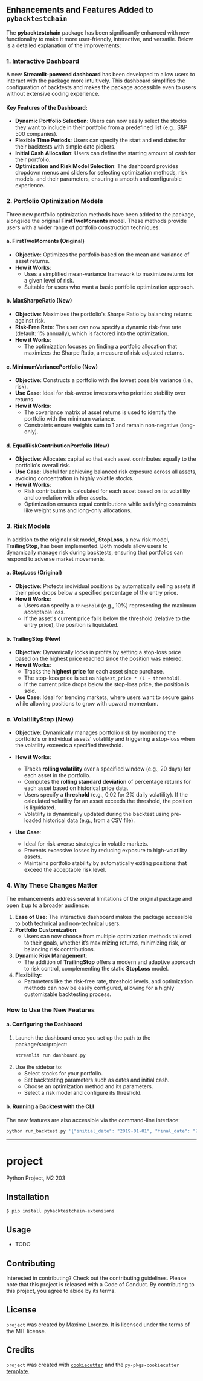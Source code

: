 ## Enhancements and Features Added to `pybacktestchain`

The **pybacktestchain** package has been significantly enhanced with new functionality to make it more user-friendly, interactive, and versatile. Below is a detailed explanation of the improvements:


### **1. Interactive Dashboard**
A new **Streamlit-powered dashboard** has been developed to allow users to interact with the package more intuitively. This dashboard simplifies the configuration of backtests and makes the package accessible even to users without extensive coding experience.

#### Key Features of the Dashboard:
- **Dynamic Portfolio Selection**: Users can now easily select the stocks they want to include in their portfolio from a predefined list (e.g., S&P 500 companies).
- **Flexible Time Periods**: Users can specify the start and end dates for their backtests with simple date pickers.
- **Initial Cash Allocation**: Users can define the starting amount of cash for their portfolio.
- **Optimization and Risk Model Selection**: The dashboard provides dropdown menus and sliders for selecting optimization methods, risk models, and their parameters, ensuring a smooth and configurable experience.


### **2. Portfolio Optimization Models**
Three new portfolio optimization methods have been added to the package, alongside the original **FirstTwoMoments** model. These methods provide users with a wider range of portfolio construction techniques:

#### **a. FirstTwoMoments (Original)**
- **Objective**: Optimizes the portfolio based on the mean and variance of asset returns.
- **How it Works**:
  - Uses a simplified mean-variance framework to maximize returns for a given level of risk.
  - Suitable for users who want a basic portfolio optimization approach.

#### **b. MaxSharpeRatio (New)**
- **Objective**: Maximizes the portfolio's Sharpe Ratio by balancing returns against risk.
- **Risk-Free Rate**: The user can now specify a dynamic risk-free rate (default: 1% annually), which is factored into the optimization.
- **How it Works**:
  - The optimization focuses on finding a portfolio allocation that maximizes the Sharpe Ratio, a measure of risk-adjusted returns.

#### **c. MinimumVariancePortfolio (New)**
- **Objective**: Constructs a portfolio with the lowest possible variance (i.e., risk).
- **Use Case**: Ideal for risk-averse investors who prioritize stability over returns.
- **How it Works**:
  - The covariance matrix of asset returns is used to identify the portfolio with the minimum variance.
  - Constraints ensure weights sum to 1 and remain non-negative (long-only).

#### **d. EqualRiskContributionPortfolio (New)**
- **Objective**: Allocates capital so that each asset contributes equally to the portfolio's overall risk.
- **Use Case**: Useful for achieving balanced risk exposure across all assets, avoiding concentration in highly volatile stocks.
- **How it Works**:
  - Risk contribution is calculated for each asset based on its volatility and correlation with other assets.
  - Optimization ensures equal contributions while satisfying constraints like weight sums and long-only allocations.


### **3. Risk Models**
In addition to the original risk model, **StopLoss**, a new risk model, **TrailingStop**, has been implemented. Both models allow users to dynamically manage risk during backtests, ensuring that portfolios can respond to adverse market movements.

#### **a. StopLoss (Original)**
- **Objective**: Protects individual positions by automatically selling assets if their price drops below a specified percentage of the entry price.
- **How it Works**:
  - Users can specify a `threshold` (e.g., 10%) representing the maximum acceptable loss.
  - If the asset's current price falls below the threshold (relative to the entry price), the position is liquidated.

#### **b. TrailingStop (New)**
- **Objective**: Dynamically locks in profits by setting a stop-loss price based on the highest price reached since the position was entered.
- **How it Works**:
  - Tracks the **highest price** for each asset since purchase.
  - The stop-loss price is set as `highest_price * (1 - threshold)`.
  - If the current price drops below the stop-loss price, the position is sold.
- **Use Case**: Ideal for trending markets, where users want to secure gains while allowing positions to grow with upward momentum.

### **c. VolatilityStop (New)**

- **Objective**: Dynamically manages portfolio risk by monitoring the portfolio's or individual assets' volatility and triggering a stop-loss when the volatility exceeds a specified threshold.

- **How it Works**:
  - Tracks **rolling volatility** over a specified window (e.g., 20 days) for each asset in the portfolio.
  - Computes the **rolling standard deviation** of percentage returns for each asset based on historical price data.
  - Users specify a **threshold** (e.g., 0.02 for 2% daily volatility). If the calculated volatility for an asset exceeds the threshold, the position is liquidated.
  - Volatility is dynamically updated during the backtest using pre-loaded historical data (e.g., from a CSV file).

- **Use Case**:
  - Ideal for risk-averse strategies in volatile markets.
  - Prevents excessive losses by reducing exposure to high-volatility assets.
  - Maintains portfolio stability by automatically exiting positions that exceed the acceptable risk level.


### **4. Why These Changes Matter**

The enhancements address several limitations of the original package and open it up to a broader audience:

1. **Ease of Use**: The interactive dashboard makes the package accessible to both technical and non-technical users.
2. **Portfolio Customization**:
   - Users can now choose from multiple optimization methods tailored to their goals, whether it’s maximizing returns, minimizing risk, or balancing risk contributions.
3. **Dynamic Risk Management**:
   - The addition of **TrailingStop** offers a modern and adaptive approach to risk control, complementing the static **StopLoss** model.
4. **Flexibility**:
   - Parameters like the risk-free rate, threshold levels, and optimization methods can now be easily configured, allowing for a highly customizable backtesting process.


### **How to Use the New Features**

#### a. Configuring the Dashboard
1. Launch the dashboard once you set up the path to the package/src/project:
   ```bash
   streamlit run dashboard.py
   ```
2. Use the sidebar to:
   - Select stocks for your portfolio.
   - Set backtesting parameters such as dates and initial cash.
   - Choose an optimization method and its parameters.
   - Select a risk model and configure its threshold.

#### b. Running a Backtest with the CLI
The new features are also accessible via the command-line interface:
```bash
python run_backtest.py '{"initial_date": "2019-01-01", "final_date": "2020-01-01", "universe": ["AAPL", "MSFT"], "optimization_method": "MinimumVariancePortfolio", "risk_model": "StopLoss", "threshold": 0.05}'
```

---

# project

Python Project, M2 203

## Installation

```bash
$ pip install pybacktestchain-extensions
```

## Usage

- TODO

## Contributing

Interested in contributing? Check out the contributing guidelines. Please note that this project is released with a Code of Conduct. By contributing to this project, you agree to abide by its terms.

## License

`project` was created by Maxime Lorenzo. It is licensed under the terms of the MIT license.

## Credits

`project` was created with [`cookiecutter`](https://cookiecutter.readthedocs.io/en/latest/) and the `py-pkgs-cookiecutter` [template](https://github.com/py-pkgs/py-pkgs-cookiecutter).
